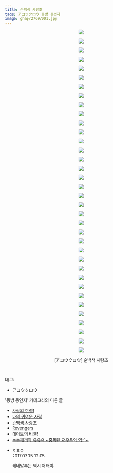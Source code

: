 ```yaml
---
title: 순백색 사랑초
tags: アコウクロウ 동방_동인지
image: ghap/2769/001.jpg
---
```

<div class="article">
<p style="text-align: center; clear: none; float: none;"><img src="{{ site.nasurl }}/ghap/2769/001.jpg"/></p>
<p style="text-align: center; clear: none; float: none;"><img src="{{ site.nasurl }}/ghap/2769/002.jpg"/></p>
<p style="text-align: center; clear: none; float: none;"><img src="{{ site.nasurl }}/ghap/2769/003.jpg"/></p>
<p style="text-align: center; clear: none; float: none;"><img src="{{ site.nasurl }}/ghap/2769/004.jpg"/></p>
<p style="text-align: center; clear: none; float: none;"><img src="{{ site.nasurl }}/ghap/2769/005.jpg"/></p>
<p style="text-align: center; clear: none; float: none;"><img src="{{ site.nasurl }}/ghap/2769/006.jpg"/></p>
<p style="text-align: center; clear: none; float: none;"><img src="{{ site.nasurl }}/ghap/2769/007.jpg"/></p>
<p style="text-align: center; clear: none; float: none;"><img src="{{ site.nasurl }}/ghap/2769/008.jpg"/></p>
<p style="text-align: center; clear: none; float: none;"><img src="{{ site.nasurl }}/ghap/2769/009.jpg"/></p>
<p style="text-align: center; clear: none; float: none;"><img src="{{ site.nasurl }}/ghap/2769/010.jpg"/></p>
<p style="text-align: center; clear: none; float: none;"><img src="{{ site.nasurl }}/ghap/2769/011.jpg"/></p>
<p style="text-align: center; clear: none; float: none;"><img src="{{ site.nasurl }}/ghap/2769/012.jpg"/></p>
<p style="text-align: center; clear: none; float: none;"><img src="{{ site.nasurl }}/ghap/2769/013.jpg"/></p>
<p style="text-align: center; clear: none; float: none;"><img src="{{ site.nasurl }}/ghap/2769/014.jpg"/></p>
<p style="text-align: center; clear: none; float: none;"><img src="{{ site.nasurl }}/ghap/2769/015.jpg"/></p>
<p style="text-align: center; clear: none; float: none;"><img src="{{ site.nasurl }}/ghap/2769/016.jpg"/></p>
<p style="text-align: center; clear: none; float: none;"><img src="{{ site.nasurl }}/ghap/2769/017.jpg"/></p>
<p style="text-align: center; clear: none; float: none;"><img src="{{ site.nasurl }}/ghap/2769/018.jpg"/></p>
<p style="text-align: center; clear: none; float: none;"><img src="{{ site.nasurl }}/ghap/2769/019.jpg"/></p>
<p style="text-align: center; clear: none; float: none;"><img src="{{ site.nasurl }}/ghap/2769/020.jpg"/></p>
<p style="text-align: center; clear: none; float: none;"><img src="{{ site.nasurl }}/ghap/2769/021.jpg"/></p>
<p style="text-align: center; clear: none; float: none;"><img src="{{ site.nasurl }}/ghap/2769/022.jpg"/></p>
<p style="text-align: center; clear: none; float: none;"><img src="{{ site.nasurl }}/ghap/2769/023.jpg"/></p>
<p style="text-align: center; clear: none; float: none;"><img src="{{ site.nasurl }}/ghap/2769/024.jpg"/></p>
<p style="text-align: center; clear: none; float: none;"><img src="{{ site.nasurl }}/ghap/2769/025.jpg"/></p>
<p style="text-align: center; clear: none; float: none;"><img src="{{ site.nasurl }}/ghap/2769/026.jpg"/></p>
<p style="text-align: center; clear: none; float: none;"><img src="{{ site.nasurl }}/ghap/2769/027.jpg"/></p>
<p style="text-align: center; clear: none; float: none;"><img src="{{ site.nasurl }}/ghap/2769/028.jpg"/></p>
<p style="text-align: center; clear: none; float: none;"><img src="{{ site.nasurl }}/ghap/2769/029.jpg"/></p>
<p style="text-align: center; clear: none; float: none;"><img src="{{ site.nasurl }}/ghap/2769/030.jpg"/></p>
<p style="text-align: center; clear: none; float: none;"><img src="{{ site.nasurl }}/ghap/2769/031.jpg"/></p>
<p style="text-align: center; clear: none; float: none;"><img src="{{ site.nasurl }}/ghap/2769/032.jpg"/></p>
<p style="text-align: center; clear: none; float: none;"><img src="{{ site.nasurl }}/ghap/2769/033.jpg"/></p>
<p style="text-align: center; clear: none; float: none;"><img src="{{ site.nasurl }}/ghap/2769/034.jpg"/></p>
<p style="text-align: center; clear: none; float: none;"><img src="{{ site.nasurl }}/ghap/2769/035.jpg"/></p>
<p style="text-align: center; clear: none; float: none;"><img src="{{ site.nasurl }}/ghap/2769/036.jpg"/></p>
<p style="text-align: center; clear: none; float: none;">[アコウクロウ] 순백색 사랑초</p>
<p><br/></p>
</div><div class="tagTrail">
<p>태그: </p>
<ul>
<li>アコウクロウ</li>
</ul>
</div><div class="another">
<p>'동방 동인지' 카테고리의 다른 글</p>
<ul>
<li><a href="/2016-11-27-ghap_2772">사랑의 머랭!</a></li>
<li><a href="/2016-11-27-ghap_2771">나의 귀여운 사람</a></li>
<li><a href="/2016-11-27-ghap_2769">순백색 사랑초</a></li>
<li><a href="/2016-11-27-ghap_2768">Revengers</a></li>
<li><a href="/2016-11-27-ghap_2767">데이트의 비결!</a></li>
<li><a href="/2016-11-27-ghap_2764">수수께끼의 유유유 ~중독된 요우무의 역습~</a></li>
</ul>
</div><div class="cb_module cb_fluid">
<div class="cb_wrt cb_profile">
<div class="comment">
<ul>
<li class="cb_thumb_off" id="comment15029700">
<div class="cb_comment_area">
<div class="cb_info_area">
<div class="cb_section">
<span class="cb_nick_name">ㅇㅍㅇ</span>
</div>
<div class="cb_section">
<span class="cb_date">2017.07.05 12:05 </span>
</div>
</div>
<div class="cb_dsc_comment">
<p class="cb_dsc">
											케네말투는 역시 저래야
										</p>
</div>
</div></li>
</ul>
</div>
</div><!-- commentList close -->
</div>